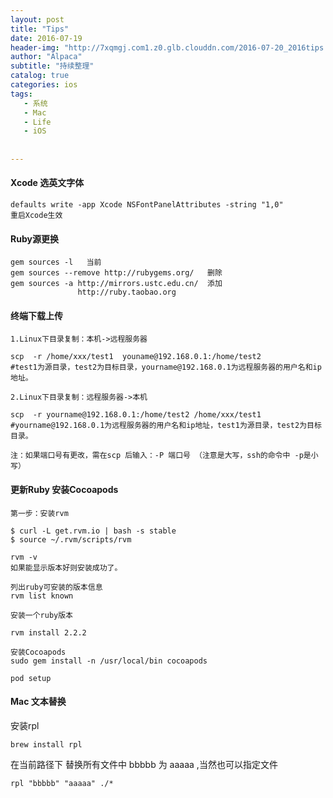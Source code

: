```yaml
---
layout: post
title: "Tips"
date: 2016-07-19
header-img: "http://7xqmgj.com1.z0.glb.clouddn.com/2016-07-20_2016tips.jpeg"
author: "Alpaca"
subtitle: "持续整理"
catalog: true
categories: ios
tags:
   - 系统
   - Mac
   - Life
   - iOS
   
   
---
```


#### Xcode 选英文字体

	defaults write -app Xcode NSFontPanelAttributes -string "1,0"
	重启Xcode生效  
	
#### Ruby源更换  

	gem sources -l   当前
	gem sources --remove http://rubygems.org/   删除
	gem sources -a http://mirrors.ustc.edu.cn/  添加
	               http://ruby.taobao.org

#### 终端下载上传 

    1.Linux下目录复制：本机->远程服务器

    scp  -r /home/xxx/test1  youname@192.168.0.1:/home/test2 
    #test1为源目录，test2为目标目录，yourname@192.168.0.1为远程服务器的用户名和ip地址。
    
    2.Linux下目录复制：远程服务器->本机

    scp  -r yourname@192.168.0.1:/home/test2 /home/xxx/test1
    #yourname@192.168.0.1为远程服务器的用户名和ip地址，test1为源目录，test2为目标目录。
    
    注：如果端口号有更改，需在scp 后输入：-P 端口号 （注意是大写，ssh的命令中 -p是小写）  
    
#### 更新Ruby 安装Cocoapods

    第一步：安装rvm 
    
    $ curl -L get.rvm.io | bash -s stable
    $ source ~/.rvm/scripts/rvm  
    
    rvm -v  
    如果能显示版本好则安装成功了。  
    
    列出ruby可安装的版本信息
    rvm list known  
    
    安装一个ruby版本

    rvm install 2.2.2
    
    安装Cocoapods  
    sudo gem install -n /usr/local/bin cocoapods  
    
    pod setup  
    
#### Mac 文本替换

安装rpl  
	
	brew install rpl  
	
在当前路径下 替换所有文件中 bbbbb 为 aaaaa ,当然也可以指定文件

	rpl "bbbbb" "aaaaa" ./*
	
<img src="http://7xqmgj.com1.z0.glb.clouddn.com/%E6%88%AA%E5%9B%BE%202016-07-24%2021%E6%97%B630%E5%88%8630%E7%A7%92.jpg?watermark/2/text/QEFMUEFDQQ==/font/Y291cmllciBuZXc=/fontsize/500/fill/IzEzQzk5Qg==/dissolve/80/gravity/SouthEast/dx/10/dy/10
" alt="" class="shadow"/> 